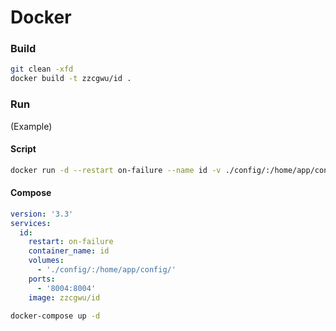 # Docker

### Build

``` sh
git clean -xfd
docker build -t zzcgwu/id .
```

### Run

(Example)

#### Script

``` sh
docker run -d --restart on-failure --name id -v ./config/:/home/app/config/ -p 8004:8004 zzcgwu/id
```

#### Compose

``` yaml
version: '3.3'
services:
  id:
    restart: on-failure
    container_name: id
    volumes:
      - './config/:/home/app/config/'
    ports:
      - '8004:8004'
    image: zzcgwu/id
```

``` sh
docker-compose up -d
```

